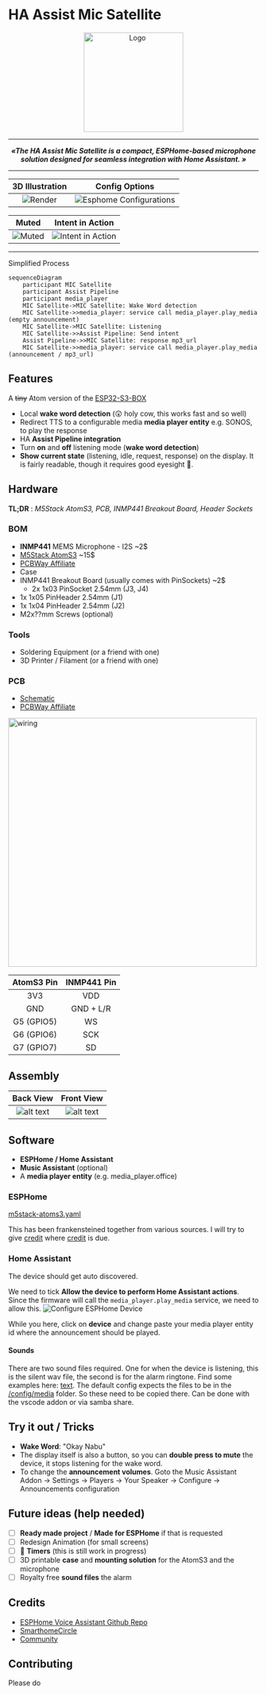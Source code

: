 # HA Assist Mic Satellite

<p align="center">
  <img alt="Logo" src="docs/assets/MicSatellite_Color_V3.png" width="200">
</p>

---

***<p style="text-align: center;">«The HA Assist Mic Satellite is a compact, ESPHome-based microphone solution designed for seamless integration with Home Assistant. »</p>***

---

3D Illustration            |  Config Options
:-------------------------:|:-------------------------:
![Render](docs/assets/case_render.png) | ![Esphome Configurations](docs/assets/HAConfig.png)

Muted            |  Intent in Action
:-------------------------:|:-------------------------:
![Muted](docs/assets/muted_smaller.jpg) | ![Intent in Action](docs/assets/intent_video.gif)

---

Simplified Process

```mermaid
sequenceDiagram
    participant MIC Satellite
    participant Assist Pipeline
    participant media_player
    MIC Satellite->MIC Satellite: Wake Word detection
    MIC Satellite->>media_player: service call media_player.play_media (empty announcement)
    MIC Satellite->MIC Satellite: Listening  
    MIC Satellite->>Assist Pipeline: Send intent
    Assist Pipeline->>MIC Satellite: response mp3_url
    MIC Satellite->>media_player: service call media_player.play_media (announcement / mp3_url)
```

## Features

A ~~tiny~~ Atom version of the [ESP32-S3-BOX](https://esphome.io/projects/index.html)

- Local **wake word detection** (😲 holy cow, this works fast and so well)
- Redirect TTS to a configurable media **media player entity** e.g. SONOS, to play the response
- HA **Assist Pipeline integration**
- Turn **on** and **off** listening mode (**wake word detection**)
- **Show current state** (listening, idle, request, response) on the display. It is fairly readable, though it requires good eyesight 👀.

## Hardware

**TL;DR** : *M5Stack AtomS3, PCB, INMP441 Breakout Board, Header Sockets*

### BOM

- **INMP441** MEMS Microphone - I2S ~2$
- [M5Stack AtomS3](https://docs.m5stack.com/en/core/AtomS3) ~15$
- [PCBWay Affiliate](https://www.pcbway.com/project/shareproject/HA_Assist_Mic_Satellite_f5cc4682.html")
- Case
- INMP441 Breakout Board (usually comes with PinSockets) ~2$
  - 2x 1x03 PinSocket 2.54mm (J3, J4)
- 1x  1x05 PinHeader 2.54mm (J1)
- 1x  1x04 PinHeader 2.54mm (J2)
- M2x??mm Screws (optional)

### Tools

- Soldering Equipment (or a friend with one)
- 3D Printer / Filament (or a friend with one)

### PCB

- [Schematic](<pcb/Mic HAT for M5Stack Atom/Mic HAT for M5Stack Atom.kicad_sch>)
- [PCBWay Affiliate](https://www.pcbway.com/project/shareproject/HA_Assist_Mic_Satellite_f5cc4682.html")

<img src="docs/assets/wiring.png" alt="wiring" style="width: 500px;" />

AtomS3 Pin|INMP441 Pin
:----------:|:-----------:
3V3| VDD
GND | GND + L/R
G5 (GPIO5) | WS
G6 (GPIO6) | SCK
G7 (GPIO7) | SD

## Assembly

Back View            |  Front View
:-------------------------:|:-------------------------:
![alt text](docs/assets/INMP441_HAT_For_M5Stack_AtomS3_Back_RT.png) | ![alt text](docs/assets/INMP441_HAT_For_M5Stack_AtomS3_RT.png)

## Software

- **ESPHome / Home Assistant**
- **Music Assistant** (optional)
- A **media player entity** (e.g. media_player.office)

### ESPHome

[m5stack-atoms3.yaml](esphome/m5stack-atoms3.yaml)

This has been frankensteined together from various sources. I will try to give [credit](#credits) where [credit](#credits) is due.

### Home Assistant

The device should get auto discovered.

We need to tick **Allow the device to perform Home Assistant actions**. Since the firmware will call the `media_player.play_media` service, we need to allow this.
![Configure ESPHome Device](docs/assets/HAConfigure.png)

While you here, click on **device** and change paste your media player entity id where the announcement should be played.

#### Sounds

There are two sound files required. One for when the device is listening, this is the silent wav file, the second is for the alarm ringtone. Find some examples here: [text](esphome/media).
The default config expects the files to be in the [/config/media](https://www.home-assistant.io/integrations/media_source/) folder. So these need to be copied there. Can be done with the vscode addon or via samba share.

## Try it out / Tricks

- **Wake Word**: "Okay Nabu"
- The display itself is also a button, so you can **double press to mute** the device, it stops listening for the wake word.
- To change the **announcement volumes**. Goto the Music Assistant Addon -> Settings -> Players -> Your Speaker -> Configure -> Announcements configuration

## Future ideas (help needed)

- [ ] **Ready made project** / **Made for ESPHome** if that is requested
- [ ] Redesign Animation (for small screens)
- [ ] 🚧 **Timers** (this is still work in progress)
- [ ] 3D printable **case** and **mounting solution** for the AtomS3 and the microphone
- [ ] Royalty free **sound files** the alarm

## Credits

- [ESPHome Voice Assistant Github Repo](https://github.com/esphome/firmware/tree/main/voice-assistant/)
- [SmarthomeCircle](https://smarthomecircle.com/How-I-created-my-voice-assistant-with-on-device-wake-word-using-home-assistant)
- [Community](https://community.home-assistant.io/t/esphome-voice-assistant-speech-output-to-home-assistant-media-player/588337/18)

## Contributing

Please do
